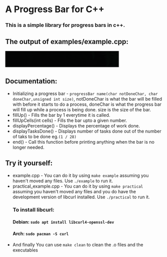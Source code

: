 # A Progress Bar for C++

### This is a simple library for progress bars in c++.

## The output of examples/example.cpp:
![](gifs/example.gif)

## Documentation:

- Initializing a progress bar - `progressBar name(char notDoneChar, char doneChar,unsigned int size)`, notDoneChar is what the bar will be filled with before it starts to do a process, doneChar is what the progress bar will fill up while a process is being done. size is the size of the     bar.
- fillUp() - Fills the bar by 1 everytime it is called.
- fillUpCells(int cells) - Fills the bar upto a given number.
- displayPercentage() - Displays the percentage of work done.
- displayTasksDone() - Displays number of tasks done out of the number of taks to be done eg.`(1 / 28)`
- end() - Call this function before printing anything when the bar is no longer needed.

## Try it yourself:
- example.cpp - You can do it by using `make example` assuming you haven't moved any files. Use `./example` to run it.
- practical_example.cpp - You can do it by using `make practical` assuming you haven't moved any files and you do have the development version of libcurl installed.   Use `./practical` to run it.
  ### To install libcurl:
    #### Debian: `sudo apt install libcurl4-openssl-dev`
    #### Arch: `sudo pacman -S curl`
- And finally You can use `make clean` to clean the .o files and the executables 
